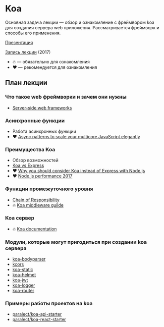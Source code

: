 # Koa

Основная задача лекции — обзор и ознакомление с фреймвором koa для создания сервера web приложения. Рассматривается фреймворк и способы его применения.

[Презентация](https://docs.google.com/presentation/d/1a__wctlObSJPbN7B1glRl1sXLRqnk0cAxtrm_OdihPo/edit?usp=sharing)

[Запись лекции](https://vimeo.com/226713981/a93ff71a1c) (2017)

* 🔥 — обязательно для ознакомления
* ❤️ — рекомендуется для ознакомления

## План лекции

### Что такое web фреймворки и зачем они нужны

* [Server-side web frameworks](https://developer.mozilla.org/en-US/docs/Learn/Server-side/First_steps/Web_frameworks)

### Асинхронные функции

* Работа асинхронных функции
* ❤️ [Async patterns to scale your multicore JavaScript elegantly](https://www.youtube.com/watch?v=726eZyVtC0Y)

### Преимущества Koa

* Обзор возможностей
* [Koa vs Express](https://github.com/koajs/koa/blob/master/docs/koa-vs-express.md)
* ❤️ [Why you should consider Koa instead of Express with Node.js](https://medium.com/@l1ambda/why-you-should-use-koa-with-node-js-7c231a8174fa)
* ❤️ [Node.js performance 2017](https://raygun.com/blog/node-js-performance-2017/)

### Функции промежуточного уровня

* [Chain of Responsibility](http://www.oodesign.com/chain-of-responsibility-pattern.html)
* 🔥 [Koa middleware guilde](https://github.com/koajs/koa/blob/master/docs/guide.md)

### Koa сервер

* 🔥 [Koa documentation](http://koajs.com/)

### Модули, которые могут пригодиться при создании koa сервера

* [koa-bodyparser](https://github.com/koajs/bodyparser)
* [kcors](https://github.com/koajs/cors)
* [koa-static](https://github.com/koajs/static)
* [koa-helmet](https://github.com/venables/koa-helmet)
* [koa-jwt](https://github.com/koajs/jwt)
* [koa-logger](https://github.com/koajs/logger)
* [koa-router](https://github.com/alexmingoia/koa-router)

### Примеры работы проектов на koa

* [paralect/koa-api-starter](https://github.com/paralect/koa-api-starter)
* [paralect/koa-react-starter](https://github.com/paralect/koa-react-starter)
